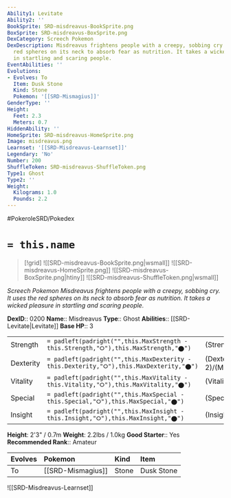 ```yaml
---
Ability1: Levitate
Ability2: ''
BookSprite: SRD-misdreavus-BookSprite.png
BoxSprite: SRD-misdreavus-BoxSprite.png
DexCategory: Screech Pokemon
DexDescription: Misdreavus frightens people with a creepy, sobbing cry. It uses the
  red spheres on its neck to absorb fear as nutrition. It takes a wicked pleasure
  in startling and scaring people.
EventAbilities: ''
Evolutions:
- Evolves: To
  Item: Dusk Stone
  Kind: Stone
  Pokemon: '[[SRD-Mismagius]]'
GenderType: ''
Height:
  Feet: 2.3
  Meters: 0.7
HiddenAbility: ''
HomeSprite: SRD-misdreavus-HomeSprite.png
Image: misdreavus.png
Learnset: '[[SRD-Misdreavus-Learnset]]'
Legendary: 'No'
Number: 200
ShuffleToken: SRD-misdreavus-ShuffleToken.png
Type1: Ghost
Type2: ''
Weight:
  Kilograms: 1.0
  Pounds: 2.2
---
```


#PokeroleSRD/Pokedex

# `= this.name`

> [!grid]
> ![[SRD-misdreavus-BookSprite.png|wsmall]]
> ![[SRD-misdreavus-HomeSprite.png]]
> ![[SRD-misdreavus-BoxSprite.png|htiny]]
> ![[SRD-misdreavus-ShuffleToken.png|wsmall]]


*Screech Pokemon*
*Misdreavus frightens people with a creepy, sobbing cry. It uses the red spheres on its neck to absorb fear as nutrition. It takes a wicked pleasure in startling and scaring people.*

**DexID**:: 0200
**Name**:: Misdreavus
**Type**:: Ghost
**Abilities**:: [[SRD-Levitate|Levitate]]
**Base HP**:: 3

|           |                                                                                        |                                          |
| --------- | -------------------------------------------------------------------------------------- | ---------------------------------------- |
| Strength  | `= padleft(padright("",this.MaxStrength - this.Strength,"⭘"),this.MaxStrength,"⬤")`    | (Strength::2)/(MaxStrength::4)   |
| Dexterity | `= padleft(padright("",this.MaxDexterity - this.Dexterity,"⭘"),this.MaxDexterity,"⬤")` | (Dexterity:: 2)/(MaxDexterity::5) |
| Vitality  | `= padleft(padright("",this.MaxVitality - this.Vitality,"⭘"),this.MaxVitality,"⬤")`    | (Vitality::2)/(MaxVitality::4)   |
| Special   | `= padleft(padright("",this.MaxSpecial - this.Special,"⭘"),this.MaxSpecial,"⬤")`       | (Special::2)/(MaxSpecial::5)     |
| Insight   | `= padleft(padright("",this.MaxInsight - this.Insight,"⭘"),this.MaxInsight,"⬤")`       | (Insight::2)/(MaxInsight::5)     |

**Height**: 2'3" / 0.7m
**Weight**: 2.2lbs / 1.0kg
**Good Starter**:: Yes
**Recommended Rank**:: Amateur

| Evolves   | Pokemon           | Kind   | Item       |
|:----------|:------------------|:-------|:-----------|
| To        | [[SRD-Mismagius]] | Stone  | Dusk Stone |

![[SRD-Misdreavus-Learnset]]